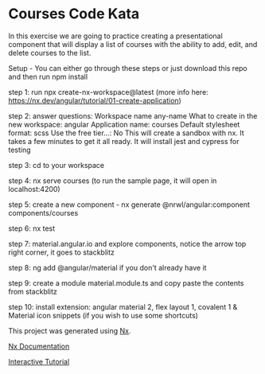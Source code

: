 # Courses Code Kata

In this exercise we are going to practice creating a presentational component that will display a list of courses with the ability to add, edit, and delete courses to the list. 

Setup - You can either go through these steps or just download this repo and then run npm install

step 1: run npx create-nx-workspace@latest (more info here: https://nx.dev/angular/tutorial/01-create-application)

step 2: answer questions: Workspace name any-name
        What to create in the new workspace: angular
        Application name: courses
        Default stylesheet format: scss
        Use the free tier...: No
        This will create a sandbox with nx. It takes a few minutes to get it all ready. It will install jest and cypress for testing

step 3: cd to your workspace

step 4: nx serve courses   (to run the sample page, it will open in localhost:4200)
       
step 5: create a new component - nx generate @nrwl/angular:component components/courses 

step 6: nx test 

step 7: material.angular.io and explore components, notice the arrow top right corner, it goes to stackblitz

step 8: ng add @angular/material if you don't already have it

step 9: create a module material.module.ts and copy paste the contents from stackblitz

step 10: install extension: angular material 2, flex layout 1, covalent 1 & Material icon snippets (if you wish to use some shortcuts)



This project was generated using [Nx](https://nx.dev).

[Nx Documentation](https://nx.dev/angular)

[Interactive Tutorial](https://nx.dev/angular/tutorial/01-create-application)

